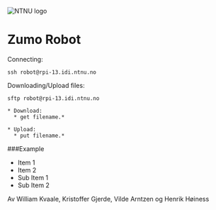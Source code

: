 ![NTNU logo](https://qore.no/res/ntnu-logo-100.png)
# Zumo Robot


Connecting:
```
ssh robot@rpi-13.idi.ntnu.no
```

Downloading/Upload files:
```
sftp robot@rpi-13.idi.ntnu.no

* Download:
  * get filename.*

* Upload:
  * put filename.*
```
###Example
 - Item 1
 - Item 2
  - Sub Item 1
  - Sub Item 2

Av William Kvaale, Kristoffer Gjerde, Vilde Arntzen og Henrik Høiness
